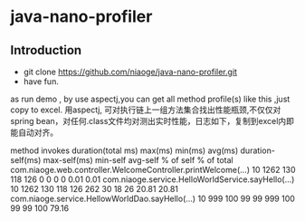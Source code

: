 # java-nano-profiler



Introduction
---

- git clone https://github.com/niaoge/java-nano-profiler.git
- have fun.

as run demo ,
by use aspectj,you can get all method profile(s) like this ,just copy to excel.
用aspectj, 可对执行链上一组方法集合找出性能瓶颈,不仅仅对spring bean，对任何.class文件均对测出实时性能，日志如下，复制到excel内即能自动对齐。

method	invokes 	duration(total ms)	max(ms)	min(ms)	avg(ms)	duration-self(ms)	max-self(ms)	min-self	avg-self	% of self	% of total
com.niaoge.web.controller.WelcomeController.printWelcome(...)	10	1262	130	118	126	0	0	0	0	0.01	0.01
 com.niaoge.service.HelloWorldService.sayHello(...)	10	1262	130	118	126	262	30	18	26	20.81	20.81
  com.niaoge.service.HellowWorldDao.sayHello(...)	10	999	100	99	99	999	100	99	99	100	79.16



